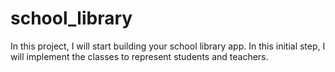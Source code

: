 # school_library
In this project, I will start building your school library app. In this initial step, I will implement the classes to represent students and teachers.
